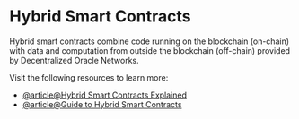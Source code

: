 # Hybrid Smart Contracts

Hybrid smart contracts combine code running on the blockchain (on-chain) with data and computation from outside the blockchain (off-chain) provided by Decentralized Oracle Networks.

Visit the following resources to learn more:

- [@article@Hybrid Smart Contracts Explained](https://blog.chain.link/hybrid-smart-contracts-explained/)
- [@article@Guide to Hybrid Smart Contracts](https://www.leewayhertz.com/hybrid-smart-contracts/)